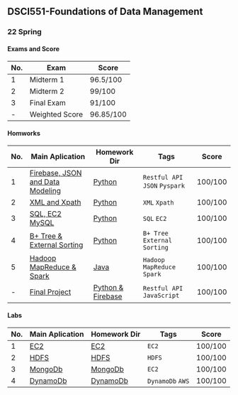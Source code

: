 ## DSCI551-Foundations of Data Management
### 22 Spring	

#### Exams and Score
|No.| Exam |Score|
|---|------------------|-----|
|1|Midterm 1|96.5/100|
|2|Midterm 2|99/100|
|3|Final Exam|91/100|
|-|Weighted Score|96.85/100|

#### Homworks
|No.| Main Aplication |Homework Dir|Tags|Score|
|---|------------------|-----------|----|-----|
|1|[Firebase, JSON and Data Modeling](https://github.com/Notrew/DSCI-551/blob/main/hw1/hw_desc/hw1-firebase.pdf)|[Python](https://github.com/Notrew/DSCI-551/tree/main/hw1) |`Restful API` `JSON` `Pyspark`|100/100|
|2|[XML and Xpath](https://github.com/Notrew/DSCI-551/blob/main/hw2/hw_desc/hw2.pdf)|[Python](https://github.com/Notrew/DSCI-551/tree/main/hw2) |`XML` `Xpath`|100/100|
|3|[SQL, EC2 MySQL](https://github.com/Notrew/DSCI-551/blob/main/hw3/hw3-with-comment.pdf)|[Python](https://github.com/Notrew/DSCI-551/tree/main/hw3) |`SQL` `EC2`|100/100|
|4|[B+ Tree & External Sorting](https://github.com/Notrew/DSCI-551/blob/main/hw4/hw4-index%2Bquery%20execution-with-comment.pdf)|[Python](https://github.com/Notrew/DSCI-551/tree/main/hw4) |`B+ Tree` `External Sorting`|100/100|
|5|[Hadoop MapReduce & Spark](https://github.com/Notrew/DSCI-551/blob/main/hw5/hw_desc/hw5-mapreduce-spark.pdf)|[Java](https://github.com/Notrew/DSCI-551/tree/main/hw5) |`Hadoop MapReduce` `Spark`|100/100|
|-|[Final Project](https://github.com/Notrew/DSCI-551/blob/main/hw5/hw_desc/hw5-mapreduce-spark.pdf)|[Python & Firebase](https://github.com/Notrew/DSCI-551/tree/main/hw5) |`Restful API` `JavaScript`|100/100|

#### Labs
|No.| Main Aplication |Homework Dir|Tags|Score|
|---|------------------|-----------|----|-----|
|1|[EC2](https://github.com/Notrew/DSCI-551/blob/main/lab1/lab1-ec2.pdf)|[EC2](https://github.com/Notrew/DSCI-551/tree/main/lab1) |`EC2`|100/100|
|2|[HDFS](https://github.com/Notrew/DSCI-551/blob/main/lab2/lab2-hdfs.pdf)|[HDFS](https://github.com/Notrew/DSCI-551/tree/main/lab2) |`HDFS`|100/100|
|3|[MongoDb](https://github.com/Notrew/DSCI-551/blob/main/lab3/hw_desc/lab3-mongodb.pdf)|[MongoDb](https://github.com/Notrew/DSCI-551/tree/main/lab3) |`EC2`|100/100|
|4|[DynamoDb](https://github.com/Notrew/DSCI-551/blob/main/lab4/lab4-dynamodb.docx)|[DynamoDb](https://github.com/Notrew/DSCI-551/tree/main/lab4) |`DynamoDb` `AWS`|100/100|

